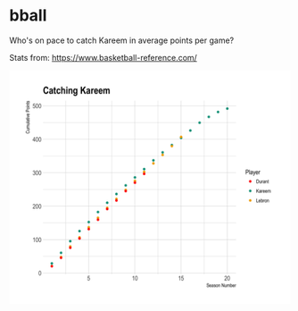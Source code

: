 
# bball

Who's on pace to catch Kareem in average points per game?

Stats from: https://www.basketball-reference.com/

![](./img/catching_kareem.png)
